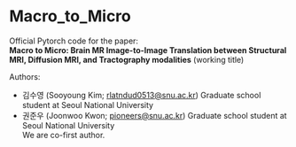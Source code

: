 # Macro_to_Micro
Official Pytorch code for the paper:        
**Macro to Micro: Brain MR Image-to-Image Translation between Structural MRI, Diffusion MRI, and Tractography modalities** (working title)

Authors:       
- 김수영 (Sooyoung Kim; rlatndud0513@snu.ac.kr) Graduate school student at Seoul National University
- 권준우 (Joonwoo Kwon; pioneers@snu.ac.kr) Graduate school student at Seoul National University <br>
We are co-first author.

